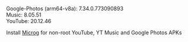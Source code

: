 Google-Photos (arm64-v8a): 7.34.0.773090893  
Music: 8.05.51  
YouTube: 20.12.46  

Install [Microg](https://github.com/ReVanced/GmsCore/releases) for non-root YouTube, YT Music and Google Photos APKs  
